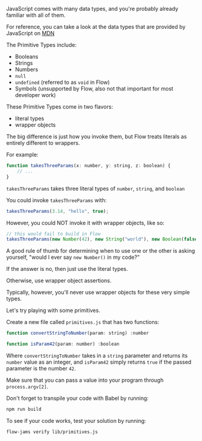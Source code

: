 JavaScript comes with many data types, and you're probably already familiar with all of them.

For reference, you can take a look at the data types that are provided by JavaScript on [MDN](https://developer.mozilla.org/en-US/docs/Web/JavaScript/Data_structures)

The Primitive Types include:
- Booleans
- Strings
- Numbers
- `null`
- `undefined` (referred to as `void` in Flow)
- Symbols (unsupported by Flow, also not that important for most developer work)

These Primitive Types come in two flavors:
- literal types
- wrapper objects

The big difference is just how you invoke them, but Flow treats literals as entirely different to wrappers.

For example:
```js
function takesThreeParams(x: number, y: string, z: boolean) {
    // ...
}
```

`takesThreeParams` takes three literal types of `number`, `string`, and `boolean`

You could invoke `takesThreeParams` with:
```js
takesThreeParams(3.14, "hello", true);
```

However, you could NOT invoke it with wrapper objects, like so:
```js
// this would fail to build in Flow
takesThreeParams(new Number(42), new String("world"), new Boolean(false));
```

A good rule of thumb for determining when to use one or the other is asking yourself, "would I ever say `new Number()` in my code?"

If the answer is no, then just use the literal types. 

Otherwise, use wrapper object assertions. 

Typically, however, you'll never use wrapper objects for these very simple types.

Let's try playing with some primitives.

Create a new file called `primitives.js` that has two functions:
```js
function convertStringToNumber(param: string) :number

function isParam42(param: number) :boolean
```

Where `convertStringToNumber` takes in a `string` parameter and returns its `number` value as an integer, and `isParam42` simply returns `true` if the passed parameter is the number `42`.

Make sure that you can pass a value into your program through `process.argv[2]`.

Don't forget to transpile your code with Babel by running:
```bash
npm run build
```

To see if your code works, test your solution by running:

```bash
flow-jams verify lib/primitives.js
```
